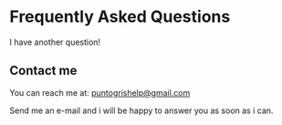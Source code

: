# Frequently Asked Questions

I have another question!

## Contact me
You can reach me at: puntogrishelp@gmail.com

Send me an e-mail and i will be happy to answer you as soon as i can.
